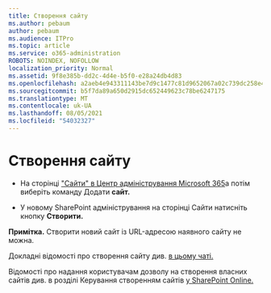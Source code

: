 ```yaml
---
title: Створення сайту
ms.author: pebaum
author: pebaum
ms.audience: ITPro
ms.topic: article
ms.service: o365-administration
ROBOTS: NOINDEX, NOFOLLOW
localization_priority: Normal
ms.assetid: 9f8e385b-dd2c-4d4e-b5f0-e28a24db4d83
ms.openlocfilehash: a2aeb4e943311143be7d9c1477c81d9652067a02c739dc258e4187deb79cade7
ms.sourcegitcommit: b5f7da89a650d2915dc652449623c78be6247175
ms.translationtype: MT
ms.contentlocale: uk-UA
ms.lasthandoff: 08/05/2021
ms.locfileid: "54032327"
---
```

# <a name="create-a-site"></a>Створення сайту

- На сторінці ["Сайти" в Центр адміністрування Microsoft 365](https://portal.office.com/adminportal/home#/SitesList)а потім виберіть команду Додати **сайт.** 
    
- У новому SharePoint адміністрування на сторінці Сайти натисніть кнопку **Створити.** 
    
**Примітка.** Створити новий сайт із URL-адресою наявного сайту не можна. 
  
Докладні відомості про створення сайту див. [в цьому чаті.](https://go.microsoft.com/fwlink/?linkid=866295)
  
Відомості про надання користувачам дозволу на створення власних сайтів див. в розділі Керування створенням сайтів [у SharePoint Online.](https://go.microsoft.com/fwlink/?linkid=866296)
  

